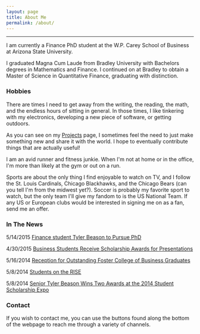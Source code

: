 ```yaml
---
layout: page
title: About Me
permalink: /about/
---
```


***

I am currently a Finance PhD student at the W.P. Carey School of Business at Arizona State University.

I graduated Magna Cum Laude from Bradley University with Bachelors degrees in Mathematics and Finance. I continued on at Bradley to obtain a Master of Science in Quantitative Finance, graduating with distinction.

### Hobbies

There are times I need to get away from the writing, the reading, the math, and the endless hours of sitting in general. In those times, I like tinkering with my electronics, developing a new piece of software, or getting outdoors.

As you can see on my [Projects](/projects/) page, I sometimes feel the need to just make something new and share it with the world. I hope to eventually contribute things that are actually useful!

I am an avid runner and fitness junkie. When I'm not at home or in the office, I'm more than likely at the gym or out on a run. 

Sports are about the only thing I find enjoyable to watch on TV, and I follow the St. Louis Cardinals, Chicago Blackhawks, and the Chicago Bears (can you tell I'm from the midwest yet?). Soccer is probably my favorite sport to watch, but the only team I'll give my fandom to is the US National Team. If any US or European clubs would be interested in signing me on as a fan, send me an offer. 

### In The News

5/14/2015 [Finance student Tyler Beason to Pursue PhD](http://bradley.edu/academic/colleges/fcba/news/story.dot?id=36c30b0f-30af-49fb-bb07-707da243a282)

4/30/2015 [Business Students Receive Scholarship Awards for Presentations](http://bradley.edu/academic/colleges/fcba/news/story.dot?id=921366d2-4910-4446-8aac-9d90b724af21)

5/16/2014 [Reception for Outstanding Foster College of Business Graduates](http://bradley.edu/academic/colleges/fcba/news/story.dot?id=55011cf0-a5cc-466f-b0ba-edd6f9080665)

5/8/2014 [Students on the RISE](http://bradley.edu/academic/colleges/fcba/news/story.dot?id=f506f3a7-93af-48c0-829c-b89d0907ca14)

5/8/2014 [Senior Tyler Beason Wins Two Awards at the 2014 Student Scholarship Expo](http://bradley.edu/academic/colleges/fcba/news/story.dot?id=a28c05f9-bac9-4cf0-b70c-e757bc6d89b8)



### Contact

If you wish to contact me, you can use the buttons found along the bottom of the webpage to reach me through a variety of channels.
